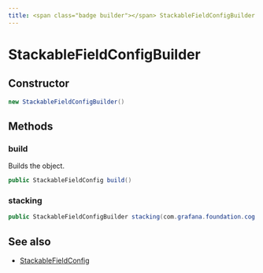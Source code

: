 ```yaml
---
title: <span class="badge builder"></span> StackableFieldConfigBuilder
---
```

# <span class="badge builder"></span> StackableFieldConfigBuilder

## Constructor

```java
new StackableFieldConfigBuilder()
```
## Methods

### <span class="badge object-method"></span> build

Builds the object.

```java
public StackableFieldConfig build()
```

### <span class="badge object-method"></span> stacking

```java
public StackableFieldConfigBuilder stacking(com.grafana.foundation.cog.Builder<StackingConfig> stacking)
```

## See also

 * <span class="badge object-type-class"></span> [StackableFieldConfig](./object-StackableFieldConfig.md)
